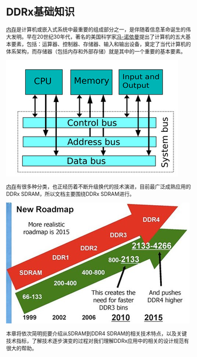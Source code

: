 # DDRx基础知识
[内存](https://en.wikipedia.org/wiki/Random-access_memory)是计算机或嵌入式系统中最重要的组成部分之一，是伴随着信息革命诞生的伟大发明。早在20世纪30年代，著名的美国科学家[冯-诺依曼](https://en.wikipedia.org/wiki/John_von_Neumann)提出了计算机的五大基本要素，包括：运算器、控制器、存储器、输入和输出设备，奠定了当代计算机的体系架构，而存储器（包括内存和外部存储）就是其中的一个重要的基本要素。

![冯诺伊曼体系](../Drawings/Von-Neuman-Architecture.jpg)

[内存](https://en.wikipedia.org/wiki/Random-access_memory)有很多种分类，也正经历着不断升级换代的技术演进，目前最广泛成熟应用的DDRx SDRAM，所以文档主要围绕DDRx SDRAM进行。

![技术演进](../Drawings/roadmap.jpg)

本章将依次简明扼要介绍从SDRAM到DDR4 SDRAM的相关技术特点，以及关键技术指标，了解技术逐步演变的过程对我们理解DDRx应用中的相关的设计规范有很大的帮助。
